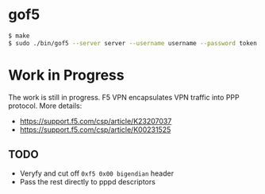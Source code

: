# gof5

```sh
$ make
$ sudo ./bin/gof5 --server server --username username --password token --debug
```

# Work in Progress

The work is still in progress. F5 VPN encapsulates VPN traffic into PPP protocol. More details:
* https://support.f5.com/csp/article/K23207037
* https://support.f5.com/csp/article/K00231525

## TODO

* Veryfy and cut off `0xf5 0x00 bigendian` header
* Pass the rest directly to pppd descriptors
